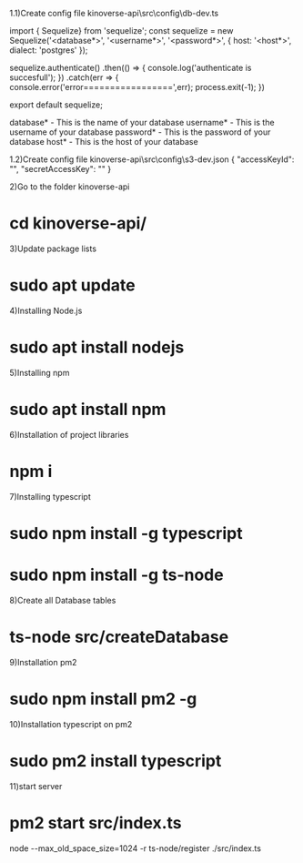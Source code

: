 1.1)Create config file kinoverse-api\src\config\db-dev.ts

import { Sequelize} from 'sequelize';
const sequelize =  new Sequelize('<database*>', '<username*>', '<password*>', {
  host: '<host*>',
  dialect:  'postgres'
});

sequelize.authenticate()
  .then(() => {
    console.log('authenticate is succesfull');
  })
  .catch(err => {
    console.error('error=================',err);
    process.exit(-1);
  })

export default sequelize;

database* - This is the name of your database
username* - This is the username of your database
password* - This is the password of your database
host* - This is the host of your database

1.2)Create config file kinoverse-api\src\config\s3-dev.json
{
    "accessKeyId": "<accessKeyId>",
    "secretAccessKey": "<secretAccessKey>"
}

2)Go to the folder kinoverse-api
# cd kinoverse-api/

3)Update package lists
# sudo apt update

4)Installing Node.js
# sudo apt install nodejs

5)Installing npm
# sudo apt install npm

6)Installation of project libraries
# npm i 

7)Installing typescript
# sudo npm install -g typescript
# sudo npm install -g ts-node

8)Create all Database tables
# ts-node src/createDatabase

9)Installation pm2
# sudo npm install pm2 -g

10)Installation typescript on pm2
# sudo pm2 install typescript

11)start server
# pm2 start src/index.ts

node --max_old_space_size=1024 -r ts-node/register ./src/index.ts

